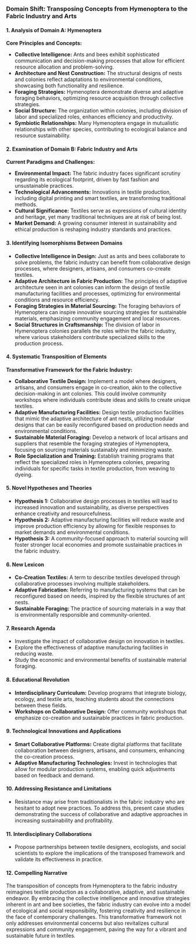 ### Domain Shift: Transposing Concepts from Hymenoptera to the Fabric Industry and Arts

#### 1. Analysis of Domain A: Hymenoptera

**Core Principles and Concepts:**
- **Collective Intelligence:** Ants and bees exhibit sophisticated communication and decision-making processes that allow for efficient resource allocation and problem-solving.
- **Architecture and Nest Construction:** The structural designs of nests and colonies reflect adaptations to environmental conditions, showcasing both functionality and resilience.
- **Foraging Strategies:** Hymenoptera demonstrate diverse and adaptive foraging behaviors, optimizing resource acquisition through collective strategies.
- **Social Structure:** The organization within colonies, including division of labor and specialized roles, enhances efficiency and productivity.
- **Symbiotic Relationships:** Many Hymenoptera engage in mutualistic relationships with other species, contributing to ecological balance and resource sustainability.

#### 2. Examination of Domain B: Fabric Industry and Arts

**Current Paradigms and Challenges:**
- **Environmental Impact:** The fabric industry faces significant scrutiny regarding its ecological footprint, driven by fast fashion and unsustainable practices.
- **Technological Advancements:** Innovations in textile production, including digital printing and smart textiles, are transforming traditional methods.
- **Cultural Significance:** Textiles serve as expressions of cultural identity and heritage, yet many traditional techniques are at risk of being lost.
- **Market Demand:** A growing consumer interest in sustainability and ethical production is reshaping industry standards and practices.

#### 3. Identifying Isomorphisms Between Domains

- **Collective Intelligence in Design:** Just as ants and bees collaborate to solve problems, the fabric industry can benefit from collaborative design processes, where designers, artisans, and consumers co-create textiles.
- **Adaptive Architecture in Fabric Production:** The principles of adaptive architecture seen in ant colonies can inform the design of textile manufacturing facilities and processes, optimizing for environmental conditions and resource efficiency.
- **Foraging Strategies in Material Sourcing:** The foraging behaviors of Hymenoptera can inspire innovative sourcing strategies for sustainable materials, emphasizing community engagement and local resources.
- **Social Structures in Craftsmanship:** The division of labor in Hymenoptera colonies parallels the roles within the fabric industry, where various stakeholders contribute specialized skills to the production process.

#### 4. Systematic Transposition of Elements

**Transformative Framework for the Fabric Industry:**
- **Collaborative Textile Design:** Implement a model where designers, artisans, and consumers engage in co-creation, akin to the collective decision-making in ant colonies. This could involve community workshops where individuals contribute ideas and skills to create unique textiles.
- **Adaptive Manufacturing Facilities:** Design textile production facilities that mimic the adaptive architecture of ant nests, utilizing modular designs that can be easily reconfigured based on production needs and environmental conditions.
- **Sustainable Material Foraging:** Develop a network of local artisans and suppliers that resemble the foraging strategies of Hymenoptera, focusing on sourcing materials sustainably and minimizing waste.
- **Role Specialization and Training:** Establish training programs that reflect the specialized roles in Hymenoptera colonies, preparing individuals for specific tasks in textile production, from weaving to dyeing.

#### 5. Novel Hypotheses and Theories

- **Hypothesis 1:** Collaborative design processes in textiles will lead to increased innovation and sustainability, as diverse perspectives enhance creativity and resourcefulness.
- **Hypothesis 2:** Adaptive manufacturing facilities will reduce waste and improve production efficiency by allowing for flexible responses to market demands and environmental conditions.
- **Hypothesis 3:** A community-focused approach to material sourcing will foster stronger local economies and promote sustainable practices in the fabric industry.

#### 6. New Lexicon

- **Co-Creation Textiles:** A term to describe textiles developed through collaborative processes involving multiple stakeholders.
- **Adaptive Fabrication:** Referring to manufacturing systems that can be reconfigured based on needs, inspired by the flexible structures of ant nests.
- **Sustainable Foraging:** The practice of sourcing materials in a way that is environmentally responsible and community-oriented.

#### 7. Research Agenda

- Investigate the impact of collaborative design on innovation in textiles.
- Explore the effectiveness of adaptive manufacturing facilities in reducing waste.
- Study the economic and environmental benefits of sustainable material foraging.

#### 8. Educational Revolution

- **Interdisciplinary Curriculum:** Develop programs that integrate biology, ecology, and textile arts, teaching students about the connections between these fields.
- **Workshops on Collaborative Design:** Offer community workshops that emphasize co-creation and sustainable practices in fabric production.

#### 9. Technological Innovations and Applications

- **Smart Collaborative Platforms:** Create digital platforms that facilitate collaboration between designers, artisans, and consumers, enhancing the co-creation process.
- **Adaptive Manufacturing Technologies:** Invest in technologies that allow for modular production systems, enabling quick adjustments based on feedback and demand.

#### 10. Addressing Resistance and Limitations

- Resistance may arise from traditionalists in the fabric industry who are hesitant to adopt new practices. To address this, present case studies demonstrating the success of collaborative and adaptive approaches in increasing sustainability and profitability.

#### 11. Interdisciplinary Collaborations

- Propose partnerships between textile designers, ecologists, and social scientists to explore the implications of the transposed framework and validate its effectiveness in practice.

#### 12. Compelling Narrative

The transposition of concepts from Hymenoptera to the fabric industry reimagines textile production as a collaborative, adaptive, and sustainable endeavor. By embracing the collective intelligence and innovative strategies inherent in ant and bee societies, the fabric industry can evolve into a model of ecological and social responsibility, fostering creativity and resilience in the face of contemporary challenges. This transformative framework not only addresses environmental concerns but also revitalizes cultural expressions and community engagement, paving the way for a vibrant and sustainable future in textiles.